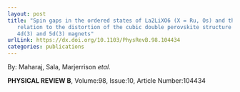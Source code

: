 ```yaml
---
layout: post
title: "Spin gaps in the ordered states of La2LiXO6 (X = Ru, Os) and their
   relation to the distortion of the cubic double perovskite structure in
   4d(3) and 5d(3) magnets"
urlLink: https://dx.doi.org/10.1103/PhysRevB.98.104434
categories: publications
---
```

By: Maharaj, Sala, Marjerrison *etal*.

**PHYSICAL REVIEW B**, Volume:98, Issue:10, Article Number:104434
